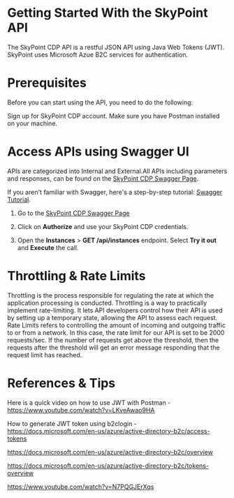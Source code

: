 # Getting Started With the SkyPoint API

The SkyPoint CDP API is a restful JSON API using Java Web Tokens (JWT). SkyPoint uses Microsoft Azue B2C services for authentication. 

# Prerequisites

Before you can start using the API, you need to do the following:

Sign up for SkyPoint CDP account.
Make sure you have Postman installed on your machine.

# Access APIs using Swagger UI

APIs are categorized into Internal and External.All APIs including parameters and responses, can be found on the [SkyPoint CDP Swagger Page](https://api.skypointcloud.com/swagger/index.html).

If you aren't familiar with Swagger, here's a step-by-step tutorial: [Swagger Tutorial](https://idratherbewriting.com/learnapidoc/pubapis_swagger.html).

1. Go to the [SkyPoint CDP Swagger Page](https://api.skypointcloud.com/swagger/index.html)

2. Click on **Authorize** and use your SkyPoint CDP credentials.

3. Open the **Instances** > **GET /api/instances** endpoint. Select **Try it out** and **Execute** the call.

# Throttling & Rate Limits
Throttling is the process responsible for regulating the rate at which the application processing is conducted. Throttling is a way to practically implement rate-limiting. It lets API developers control how their API is used by setting up a temporary state, allowing the API to assess each request. Rate Limits refers to controlling the amount of incoming and outgoing traffic to or from a network. In this case, the rate limit for our API is set to be 2000 requests/sec. If the number of requests get above the threshold, then the requests after the threshold will get an error message responding that the request limit has reached.

# References & Tips

Here is a quick video on how to use JWT with Postman - https://www.youtube.com/watch?v=LKveAwao9HA

How to generate JWT token using b2clogin - https://docs.microsoft.com/en-us/azure/active-directory-b2c/access-tokens

https://docs.microsoft.com/en-us/azure/active-directory-b2c/overview

https://docs.microsoft.com/en-us/azure/active-directory-b2c/tokens-overview

https://www.youtube.com/watch?v=N7PQGJErXqs
